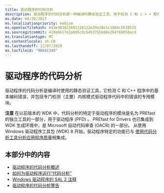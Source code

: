 ```yaml
---
title: 驱动程序的代码分析
description: 驱动程序的代码分析是一种编译时静态验证工具，用于检测 C 和 c + + 程序中的基本编码错误。
ms.date: 04/20/2017
ms.localizationpriority: medium
ms.openlocfilehash: b4aed03d23891310122e39e28e1c186dc5638535
ms.sourcegitcommit: 418e6617e2a695c9cb4b37b5b60e264760858acd
ms.translationtype: MT
ms.contentlocale: zh-CN
ms.lasthandoff: 12/07/2020
ms.locfileid: "96841349"
---
```

# <a name="code-analysis-for-drivers"></a>驱动程序的代码分析


驱动程序的代码分析是编译时使用的静态验证工具，它检测 C 和 C++ 程序中的基本编码错误，并包括专门检测（主要）内核模式驱动程序代码中的错误的专用模块。

**注意**  在以前版本的 WDK 中，代码分析的特定于驱动程序的模块是名为 PREfast 的独立工具的一部分，用于驱动程序 (PFD) 。 PREfast for Drivers 也已集成到 WDK 生成环境中，是 Microsoft 自动代码审查 (OACR) 的一部分。 从使用 Windows 驱动程序工具包 (WDK) 8 开始，驱动程序特定的功能已与 [使用代码分析工具分析应用程序质量](/previous-versions/visualstudio/visual-studio-2013/dd264897(v=vs.120))相集成。

 

## <a name="span-idin_this_sectionspanin-this-section"></a><span id="in_this_section"></span>本部分中的内容


-   [驱动程序的代码分析概述](code-analysis-for-drivers-overview.md)
-   [如何为驱动程序运行“代码分析”](how-to-run-code-analysis-for-drivers.md)
-   [Windows 驱动程序的 SAL 2 注释](sal-2-annotations-for-windows-drivers.md)
-   [驱动程序的代码分析警告](prefast-for-drivers-warnings.md)

 

